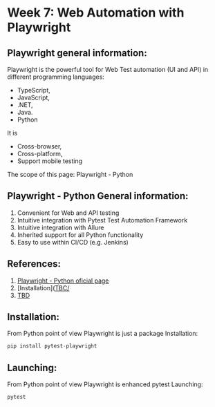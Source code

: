 # Week 7: Web Automation with Playwright

## Playwright general information:
Playwright is the powerful tool for Web Test automation (UI and API) in different programming languages:
- TypeScript, 
- JavaScript,
- .NET,
- Java.
- Python

It is 
- Cross-browser,
- Cross-platform,
- Support mobile testing

The scope of this page: Playwright - Python

## Playwright - Python General information:
1. Convenient for Web and API testing
2. Intuitive integration with Pytest Test Automation Framework
3. Intuitive integration with Allure
4. Inherited  support for all Python functionality
5. Easy to use within CI/CD (e.g. Jenkins)

## References:

1. [Playwright - Python oficial page](https://playwright.dev/python/)
2. [Installation]([TBC/](https://playwright.dev/python/docs/intro/)
3. [TBD](TBC/)

## Installation:
From Python point of view Playwright is just a package
Installation: 
```python
pip install pytest-playwright
```

## Launching:
From Python point of view Playwright is enhanced pytest
Launching: 
```python
pytest
```
